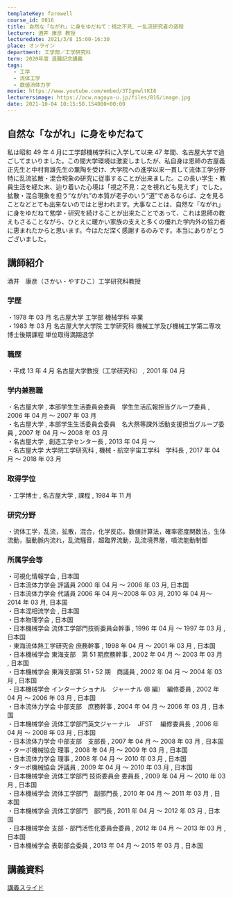 ```yaml
---
templateKey: farewell
course_id: 0816
title: 自然な「ながれ」に身をゆだねて：視之不見、一乱流研究者の道程
lecturer: 酒井 康彦 教授
lecturedate: 2021/3/8 15:00-16:30
place: オンライン
department: 工学部／工学研究科
term: 2020年度 退職記念講義
tags:
  - 工学
  - 流体工学
  - 数値流体力学
movie: https://www.youtube.com/embed/3TIgmwltKI8
lecturersimage: https://ocw.nagoya-u.jp/files/816/image.jpg
date: 2021-10-04 10:15:58.154000+00:00
---
```


<!--
動画再生エラーの際は、Google Chromeでの視聴または、以下のリンク
[「最終講義映像」](https://nuvideo.media.nagoya-u.ac.jp/embed/97d58abcd8aa47f483e20c536d52eb74dfbe91ae)
から再生をお願いします
-->

## 自然な「ながれ」に身をゆだねて

私は昭和 49 年 4 月に工学部機械学科に入学して以来 47 年間、名古屋大学で過ごしてまいりました。この間大学環境は激変しましたが、私自身は恩師の古屋義正先生と中村育雄先生の薫陶を受け、大学院への進学以来一貫して流体工学分野特に乱流拡散・混合現象の研究に従事することが出来ました。この長い学生・教員生活を経た末、辿り着いた心境は「視之不見：之を視れども見えず」でした。拡散・混合現象を担う“ながれ”の本質が老子のいう“道”であるならば、之を見ることなどとても出来ないのではと思われます。大事なことは、自然な「ながれ」に身をゆだねて勉学・研究を続けることが出来たことであって、これは恩師の教えもさることながら、ひとえに暖かい家族の支えと多くの優れた学内外の協力者に恵まれたからと思います。今はただ深く感謝するのみです。本当にありがとうございました。

## 講師紹介

酒井　康彦（さかい・やすひこ）工学研究科教授

### 学歴

・1978 年 03 月 名古屋大学 工学部 機械学科 卒業  
・1983 年 03 月 名古屋大学大学院 工学研究科 機械工学及び機械工学第二専攻 博士後期課程 単位取得満期退学

### 職歴

・平成 13 年 4 月 名古屋大学教授（工学研究科） , 2001 年 04 月

### 学内兼務職

・名古屋大学 , 本部学生生活委員会委員　学生生活広報担当グループ委員 , 2006 年 04 月 ～ 2007 年 03 月  
・名古屋大学 , 本部学生生活委員会委員　名大祭等課外活動支援担当グループ委員 , 2007 年 04 月 ～ 2008 年 03 月  
・名古屋大学 , 創造工学センター長 , 2013 年 04 月 ～  
・名古屋大学 大学院工学研究科 , 機械・航空宇宙工学科　学科長 , 2017 年 04 月 ～ 2018 年 03 月

### 取得学位

・工学博士 , 名古屋大学 , 課程 , 1984 年 11 月

### 研究分野

・流体工学，乱流，拡散，混合，化学反応，数値計算法，確率密度関数法，生体流動，脳動脈内流れ，乱流騒音，超臨界流動，乱流境界層，噴流能動制御

### 所属学会等

・可視化情報学会 , 日本国  
・日本流体力学会 評議員 2000 年 04 月 〜 2006 年 03 月, 日本国  
・日本流体力学会 代議員 2006 年 04 月〜2008 年 03 月, 2010 年 04 月〜2014 年 03 月, 日本国  
・日本混相流学会 , 日本国  
・日本物理学会 , 日本国  
・日本機械学会 流体工学部門技術委員会幹事 , 1996 年 04 月 ～ 1997 年 03 月 , 日本国  
・東海流体熱工学研究会 庶務幹事 , 1998 年 04 月 ～ 2001 年 03 月 , 日本国  
・日本機械学会 東海支部　第 51 期庶務幹事 , 2002 年 04 月 ～ 2003 年 03 月 , 日本国  
・日本機械学会 東海支部第 51・52 期　商議員 , 2002 年 04 月 ～ 2004 年 03 月 , 日本国  
・日本機械学会 インターナショナル　ジャーナル (B 編）　編修委員 , 2002 年 04 月 ～ 2006 年 03 月 , 日本国  
・日本流体力学会 中部支部　庶務幹事 , 2004 年 04 月 ～ 2006 年 03 月 , 日本国  
・日本機械学会 流体工学部門英文ジャーナル　 JFST 　編修委員長 , 2006 年 04 月 ～ 2008 年 03 月 , 日本国  
・日本流体力学会 中部支部　支部長 , 2007 年 04 月 ～ 2008 年 03 月 , 日本国  
・ターボ機械協会 理事 , 2008 年 04 月 ～ 2009 年 03 月 , 日本国  
・日本流体力学会 理事 , 2008 年 04 月 ～ 2010 年 03 月 , 日本国  
・ターボ機械協会 評議員 , 2009 年 04 月 ～ 2010 年 03 月 , 日本国  
・日本機械学会 流体工学部門 技術委員会 委員長 , 2009 年 04 月 ～ 2010 年 03 月 , 日本国  
・日本機械学会 流体工学部門　副部門長 , 2010 年 04 月 ～ 2011 年 03 月 , 日本国  
・日本機械学会 流体工学部門　部門長 , 2011 年 04 月 ～ 2012 年 03 月 , 日本国  
・日本機械学会 支部・部門活性化委員会委員 , 2012 年 04 月 ～ 2013 年 03 月 , 日本国  
・日本機械学会 表彰部会委員 , 2013 年 04 月 ～ 2015 年 03 月 , 日本国

## 講義資料

[講義スライド](https://ocw.nagoya-u.jp/files/816/slide.pdf)
